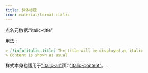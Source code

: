 ```yaml
---
title: 斜体标题
icon: material/format-italic
---
```


点名元数据:"italic-title"

用法 :
```md
> [!info|italic-title] The title will be displayed as italic
> Content is shown as usual
```

样式本身也适用于["italic-all"](../combined-styling/page-18.md)页:1["italic-content"](../content-styling/page-8.md)。.